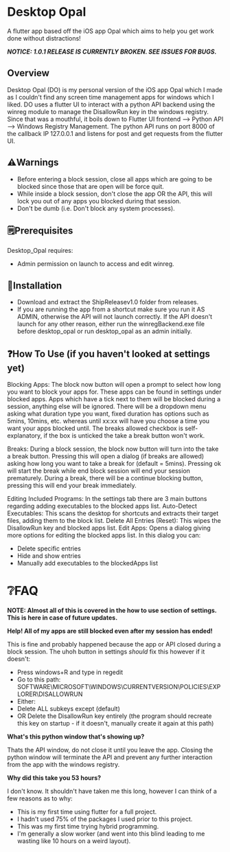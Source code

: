 # Desktop Opal

A flutter app based off the iOS app Opal which aims to help you get work done without distractions!

***NOTICE: 1.0.1 RELEASE IS CURRENTLY BROKEN. SEE ISSUES FOR BUGS.***

## Overview

Desktop Opal (DO) is my personal version of the iOS app Opal which I made as I couldn't find any screen time management apps for windows which I liked. DO uses a flutter UI to interact with a python API backend using the winreg module to manage the DisallowRun key in the windows registry. Since that was a mouthful, it boils down to Flutter UI frontend --> Python API --> Windows Registry Management. The python API runs on port 8000 of the callback IP 127.0.0.1 and listens for post and get requests from the flutter UI.

## ⚠️Warnings

- Before entering a block session, close all apps which are going to be blocked since those that are open will be force quit.
- While inside a block session, don't close the app OR the API, this will lock you out of any apps you blocked during that session.
- Don't be dumb (i.e. Don't block any system processes).

## 🗒️Prerequisites
Desktop_Opal requires:
- Admin permission on launch to access and edit winreg.

## 🔽Installation
- Download and extract the ShipReleasev1.0 folder from releases.
- If you are running the app from a shortcut make sure you run it AS ADMIN, otherwise the API will not launch correctly. If the API doesn't launch for any other reason, either run the winregBackend.exe file before desktop_opal or run desktop_opal as an admin initially.

## ❓How To Use (if you haven't looked at settings yet)
Blocking Apps:
The block now button will open a prompt to select how long you want to block your apps for. These apps can be found in settings under blocked apps.
Apps which have a tick next to them will be blocked during a session, anything else will be ignored.
There will be a dropdown menu asking what duration type you want, fixed duration has options such as 5mins, 10mins, etc. whereas until xx:xx will have you choose a time you want your apps blocked until.
The breaks allowed checkbox is self-explanatory, if the box is unticked the take a break button won't work.

Breaks:
During a block session, the block now button will turn into the take a break button.
Pressing this will open a dialog (if breaks are allowed) asking how long you want to take a break for (default = 5mins).
Pressing ok will start the break while end block session will end your session prematurely.
During a break, there will be a continue blocking button, pressing this will end your break immediately.

Editing Included Programs:
In the settings tab there are 3 main buttons regarding adding executables to the blocked apps list.
Auto-Detect Executables:
This scans the desktop for shortcuts and extracts their target files, adding them to the block list.
Delete All Entries (Reset):
This wipes the DisallowRun key and blocked apps list.
Edit Apps:
Opens a dialog giving more options for editing the blocked apps list.
In this dialog you can:
- Delete specific entries
- Hide and show entries
- Manually add executables to the blockedApps list

# ❔FAQ

**NOTE: Almost all of this is covered in the how to use section of settings. This is here in case of future updates.**

**Help! All of my apps are still blocked even after my session has ended!**

This is fine and probably happened because the app or API closed during a block session. The uhoh button in settings *should* fix this however if it doesn't:
- Press windows+R and type in regedit
- Go to this path: SOFTWARE\\MICROSOFT\\WINDOWS\\CURRENTVERSION\\POLICIES\\EXPLORER\\DISALLOWRUN
- Either:
- Delete ALL subkeys except (default)
- OR Delete the DisallowRun key entirely (the program should recreate this key on startup - if it doesn't, manually create it again at this path)

**What's this python window that's showing up?**

Thats the API window, do not close it until you leave the app. Closing the python window will terminate the API and prevent any further interaction from the app with the windows registry.

**Why did this take you 53 hours?**

I don't know. It shouldn't have taken me this long, however I can think of a few reasons as to why:
- This is my first time using flutter for a full project.
- I hadn't used 75% of the packages I used prior to this project.
- This was my first time trying hybrid programming.
- I'm generally a slow worker (and went into this blind leading to me wasting like 10 hours on a weird layout).
